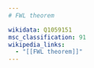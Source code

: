 ```yaml
---
# FWL theorem

wikidata: Q1059151
msc_classification: 91
wikipedia_links:
  - "[[FWL theorem]]"
---
```

